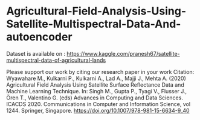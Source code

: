 # Agricultural-Field-Analysis-Using-Satellite-Multispectral-Data-And-autoencoder


Dataset is available on : https://www.kaggle.com/pranesh67/satellite-multispectral-data-of-agricultural-lands

Please support our work by citing our research paper in your work
Citation: Wyawahare M., Kulkarni P., Kulkarni A., Lad A., Majji J., Mehta A. (2020) Agricultural Field Analysis Using Satellite Surface Reflectance Data and Machine Learning Technique. In: Singh M., Gupta P., Tyagi V., Flusser J., Ören T., Valentino G. (eds) Advances in Computing and Data Sciences. ICACDS 2020. Communications in Computer and Information Science, vol 1244. Springer, Singapore. https://doi.org/10.1007/978-981-15-6634-9_40
